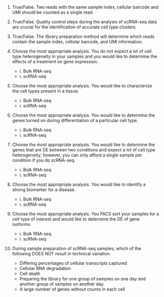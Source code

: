 1. True/False. Two reads with the same sample index, cellular barcode and UMI should be counted as a single read.

1. True/False. Quality control steps during the analysis of scRNA-seq data are crucial for the identification of accurate cell type clusters.

1. True/False. The library preparation method will determine which reads contain the sample index, cellular barcode, and UMI information.


1. Choose the most appropriate analysis. You do not expect a lot of cell type heterogeneity in your samples and you would like to determine the effects of a treatment on gene expression.
    - i. Bulk RNA-seq
    - i. scRNA-seq
    
1. Choose the most appropriate analysis. You would like to characterize the cell types present in a tissue.
    - i. Bulk RNA-seq
    - i. scRNA-seq
    
1. Choose the most appropriate analysis. You would like to determine the genes turned on during differentiation of a particular cell type.
    - i. Bulk RNA-seq
    - i. scRNA-seq
    
1. Choose the most appropriate analysis. You would like to determine the genes that are DE between two conditions and expect a lot of cell type heterogeneity; however, you can only afford a single sample per condition if you do scRNA-seq.
    - i. Bulk RNA-seq
    - i. scRNA-seq
    
1. Choose the most appropriate analysis. You would like to identify a strong biomarker for a disease.
    - i. Bulk RNA-seq
    - i. scRNA-seq
    
1. Choose the most appropriate analysis. You FACS sort your samples for a cell type of interest and would like to determine the DE of gene isoforms.
    - i. Bulk RNA-seq
    - i. scRNA-seq

1. During sample preparation of scRNA-seq samples, which of the following DOES NOT result in technical variation:

    - Differing percentages of cellular transcripts captured
    - Cellular RNA degradation
    - Cell death
    - Preparing the library  for one group of samples on one day and another group of samples on another day.
    - A large number of genes without counts in each cell

